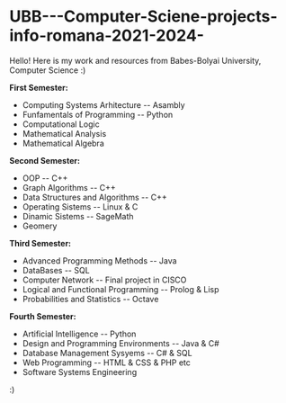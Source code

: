 # UBB---Computer-Sciene-projects-info-romana-2021-2024-
Hello! Here is my work and resources from Babes-Bolyai University, Computer Science :)

__First Semester:__
  - Computing Systems Arhitecture -- Asambly
  - Funfamentals of Programming -- Python
  - Computational Logic
  - Mathematical Analysis
  - Mathematical Algebra


__Second Semester:__
  - OOP -- C++
  - Graph Algorithms -- C++
  - Data Structures and Algorithms -- C++
  - Operating Sistems -- Linux & C
  - Dinamic Sistems -- SageMath
  - Geomery

__Third Semester:__
  - Advanced Programming Methods -- Java
  - DataBases -- SQL
  - Computer Network -- Final project in CISCO
  - Logical and Functional Programming -- Prolog & Lisp
  - Probabilities and Statistics -- Octave

__Fourth Semester:__
  - Artificial Intelligence -- Python
  - Design and Programming Environments -- Java & C#
  - Database Management Sysyems -- C# & SQL
  - Web Programming -- HTML & CSS & PHP etc
  - Software Systems Engineering

:)
